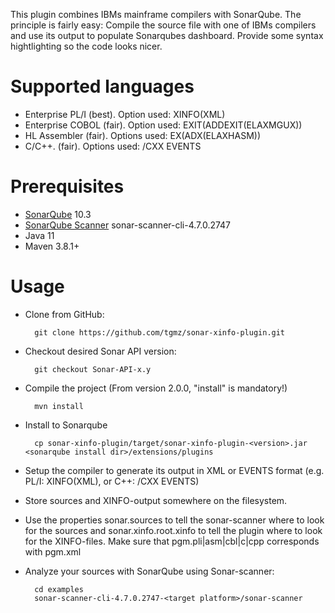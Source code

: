 <!---
/*******************************************************************************
  * Copyright (c) 20.10.2021 Thomas Zierer.
  * All rights reserved. This program and the accompanying materials
  * are made available under the terms of the Eclipse Public License v2.0
  * which accompanies this distribution, and is available at
  * http://www.eclipse.org/legal/epl-v20.html
  *
  * Contributors:
  *    Thomas Zierer - initial API and implementation and/or initial documentation
  *******************************************************************************/
-->
This plugin combines IBMs mainframe compilers with SonarQube. The principle is fairly easy: Compile the source file with one of IBMs compilers and use its output to populate Sonarqubes dashboard. Provide some syntax hightlighting so the code looks nicer.

Supported languages
===================
* Enterprise PL/I (best). Option used: XINFO(XML)
* Enterprise COBOL (fair). Option used: EXIT(ADDEXIT(ELAXMGUX))
* HL Assembler (fair). Options used: EX(ADX(ELAXHASM))
* C/C++. (fair). Options used: /CXX EVENTS

Prerequisites
=============
* [SonarQube](http://www.sonarqube.org/downloads/) 10.3
* [SonarQube Scanner](http://docs.sonarqube.org/display/SCAN/Analyzing+with+SonarQube+Scanner) sonar-scanner-cli-4.7.0.2747
* Java 11
* Maven 3.8.1+

Usage
=====
* Clone from GitHub:

        git clone https://github.com/tgmz/sonar-xinfo-plugin.git
        
* Checkout desired Sonar API version:

        git checkout Sonar-API-x.y
        
* Compile the project (From version 2.0.0,  "install" is mandatory!)

        mvn install

* Install to Sonarqube

        cp sonar-xinfo-plugin/target/sonar-xinfo-plugin-<version>.jar <sonarqube install dir>/extensions/plugins

* Setup the compiler to generate its output in XML or EVENTS format (e.g. PL/I: XINFO(XML), or C++: /CXX EVENTS)
* Store sources and XINFO-output somewhere on the filesystem.
* Use the properties sonar.sources to tell the sonar-scanner where to look for the sources and sonar.xinfo.root.xinfo to tell the plugin where to look for the XINFO-files. Make sure that pgm.pli|asm|cbl|c|cpp corresponds with pgm.xml
 
* Analyze your sources with SonarQube using Sonar-scanner:

		cd examples
		sonar-scanner-cli-4.7.0.2747-<target platform>/sonar-scanner
        

